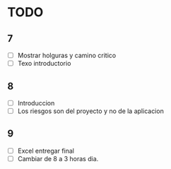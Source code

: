 # TODO

## 7

- [ ] Mostrar holguras y camino critico
- [ ] Texo introductorio

## 8

- [ ] Introduccion
- [ ] Los riesgos son del proyecto y no de la aplicacion

## 9

- [ ] Excel entregar final
- [ ] Cambiar de 8 a 3 horas dia.

